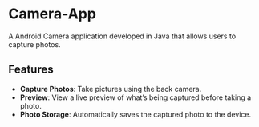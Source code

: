 # Camera-App
A Android Camera application developed in Java that allows users to capture photos.

## Features
- **Capture Photos**: Take pictures using the back camera.
- **Preview**: View a live preview of what’s being captured before taking a photo.
- **Photo Storage**: Automatically saves the captured photo to the device.
